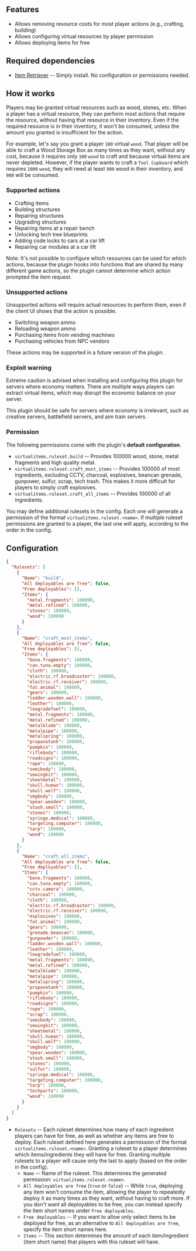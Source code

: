 ## Features

- Allows removing resource costs for most player actions (e.g., crafting, building)
- Allows configuring virtual resources by player permission
- Allows deploying items for free

## Required dependencies

- [Item Retriever](https://umod.org/plugins/item-retriever) -- Simply install. No configuration or permissions needed.

## How it works

Players may be granted virtual resources such as wood, stones, etc. When a player has a virtual resource, they can perform most actions that require the resource, without having that resource in their inventory. Even if the required resource is in their inventory, it won't be consumed, unless the amount you granted is insufficient for the action.

For example, let's say you grant a player `100` virtual `wood`. That player will be able to craft a Wood Storage Box as many times as they want, without any cost, because it requires only `100`&nbsp;`wood` to craft and because virtual items are never depleted. However, if the player wants to craft a `Tool Cupboard` which requires `1000`&nbsp;`wood`, they will need at least `900` wood in their inventory, and `900` will be consumed.

### Supported actions

- Crafting items
- Building structures
- Repairing structures
- Upgrading structures
- Repairing items at a repair bench
- Unlocking tech tree blueprints
- Adding code locks to cars at a car lift
- Repairing car modules at a car lift

Note: It's not possible to configure which resources can be used for which actions, because the plugin hooks into functions that are shared by many different game actions, so the plugin cannot determine which action prompted the item request.

### Unsupported actions

Unsupported actions will require actual resources to perform them, even if the client UI shows that the action is possible.

- Switching weapon ammo
- Reloading weapon ammo
- Purchasing items from vending machines
- Purchasing vehicles from NPC vendors

These actions may be supported in a future version of the plugin.

### Exploit warning

Extreme caution is advised when installing and configuring this plugin for servers where economy matters. There are multiple ways players can extract virtual items, which may disrupt the economic balance on your server.

This plugin should be safe for servers where economy is irrelevant, such as creative servers, battlefield servers, and aim train servers.

### Permission

The following permissions come with the plugin's **default configuration**.

- `virtualitems.ruleset.build` -- Provides 100000 wood, stone, metal fragments and high quality metal.
- `virtualitems.ruleset.craft_most_items` -- Provides 100000 of most ingredients, excluding CCTV, charcoal, explosives, beancan grenade, gunpower, sulfur, scrap, tech trash. This makes it more difficult for players to simply craft explosives.
- `virtualitems.ruleset.craft_all_items` -- Provides 100000 of all ingredients.

You may define additional rulesets in the config. Each one will generate a permission of the format `virtualitems.ruleset.<name>`. If multiple ruleset permissions are granted to a player, the last one will apply, according to the order in the config.

## Configuration

```json
{
  "Rulesets": [
    {
      "Name": "build",
      "All deployables are free": false,
      "Free deployables": [],
      "Items": {
        "metal.fragments": 100000,
        "metal.refined": 100000,
        "stones": 100000,
        "wood": 100000
      }
    },
    {
      "Name": "craft_most_items",
      "All deployables are free": false,
      "Free deployables": [],
      "Items": {
        "bone.fragments": 100000,
        "can.tuna.empty": 100000,
        "cloth": 100000,
        "electric.rf.broadcaster": 100000,
        "electric.rf.receiver": 100000,
        "fat.animal": 100000,
        "gears": 100000,
        "ladder.wooden.wall": 100000,
        "leather": 100000,
        "lowgradefuel": 100000,
        "metal.fragments": 100000,
        "metal.refined": 100000,
        "metalblade": 100000,
        "metalpipe": 100000,
        "metalspring": 100000,
        "propanetank": 100000,
        "pumpkin": 100000,
        "riflebody": 100000,
        "roadsigns": 100000,
        "rope": 100000,
        "semibody": 100000,
        "sewingkit": 100000,
        "sheetmetal": 100000,
        "skull.human": 100000,
        "skull.wolf": 100000,
        "smgbody": 100000,
        "spear.wooden": 100000,
        "stash.small": 100000,
        "stones": 100000,
        "syringe.medical": 100000,
        "targeting.computer": 100000,
        "tarp": 100000,
        "wood": 100000
      }
    },
    {
      "Name": "craft_all_items",
      "All deployables are free": false,
      "Free deployables": [],
      "Items": {
        "bone.fragments": 100000,
        "can.tuna.empty": 100000,
        "cctv.camera": 100000,
        "charcoal": 100000,
        "cloth": 100000,
        "electric.rf.broadcaster": 100000,
        "electric.rf.receiver": 100000,
        "explosives": 100000,
        "fat.animal": 100000,
        "gears": 100000,
        "grenade.beancan": 100000,
        "gunpowder": 100000,
        "ladder.wooden.wall": 100000,
        "leather": 100000,
        "lowgradefuel": 100000,
        "metal.fragments": 100000,
        "metal.refined": 100000,
        "metalblade": 100000,
        "metalpipe": 100000,
        "metalspring": 100000,
        "propanetank": 100000,
        "pumpkin": 100000,
        "riflebody": 100000,
        "roadsigns": 100000,
        "rope": 100000,
        "scrap": 100000,
        "semibody": 100000,
        "sewingkit": 100000,
        "sheetmetal": 100000,
        "skull.human": 100000,
        "skull.wolf": 100000,
        "smgbody": 100000,
        "spear.wooden": 100000,
        "stash.small": 100000,
        "stones": 100000,
        "sulfur": 100000,
        "syringe.medical": 100000,
        "targeting.computer": 100000,
        "tarp": 100000,
        "techparts": 100000,
        "wood": 100000
      }
    }
  ]
}
```

- `Rulesets` -- Each ruleset determines how many of each ingredient players can have for free, as well as whether any items are free to deploy. Each ruleset defined here generates a permission of the format `virtualitems.ruleset.<name>`. Granting a ruleset to a player determines which items/ingredients they will have for free. Granting multiple rulesets to a player will cause only the last to apply (based on the order in the config).
  - `Name` -- Name of the ruleset. This determines the generated permission: `virtualitems.ruleset.<name>`.
  - `All deployables are free` (`true` or `false`) -- While `true`, deploying any item won't consume the item, allowing the player to repeatedly deploy it as many times as they want, without having to craft more. If you don't want all deployables to be free, you can instead specify the item short names under `Free deployables`.
  - `Free deployables` -- If you want to allow only select items to be deployed for free, as an alternative to `All deployables are free`, specify the item short names here.
  - `Items` -- This section determines the amount of each item/ingredient (item short name) that players with this ruleset will have.
